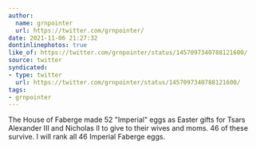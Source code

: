 ```yaml
---
author:
  name: grnpointer
  url: https://twitter.com/grnpointer/
date: 2021-11-06 21:27:32
dontinlinephotos: true
like_of: https://twitter.com/grnpointer/status/1457097340788121600/
source: twitter
syndicated:
- type: twitter
  url: https://twitter.com/grnpointer/status/1457097340788121600/
tags:
- grnpointer
---
```


The House of Faberge made 52 "Imperial" eggs as Easter gifts for Tsars Alexander III and Nicholas II to give to their wives and moms. 46 of these survive. I will rank all 46 Imperial Faberge eggs.
